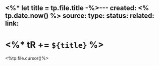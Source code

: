 <%*
let title = tp.file.title
-%>---
created: <% tp.date.now() %>
source:
type:
status:
related:
link: 
---
# <%* tR += `${title}` %>

<%tp.file.cursor()%>
